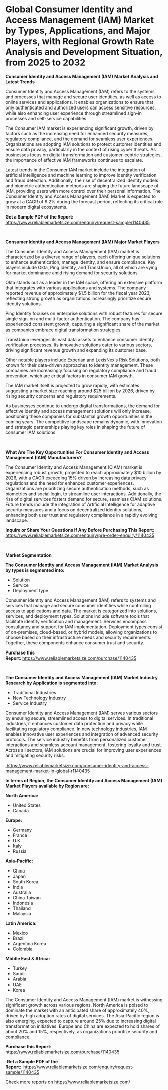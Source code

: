 <p><h1>Global Consumer Identity and Access Management (IAM) Market by Types, Applications, and Major Players, with Regional Growth Rate Analysis and Development Situation, from 2025 to 2032</h1></p><p><strong>Consumer Identity and Access Management (IAM) Market Analysis and Latest Trends</strong></p>
<p><p>Consumer Identity and Access Management (IAM) refers to the systems and processes that manage and secure user identities, as well as access to online services and applications. It enables organizations to ensure that only authenticated and authorized users can access sensitive resources, while also enhancing user experience through streamlined sign-in processes and self-service capabilities.</p><p>The Consumer IAM market is experiencing significant growth, driven by factors such as the increasing need for enhanced security measures, regulatory compliance, and the demand for seamless user experiences. Organizations are adopting IAM solutions to protect customer identities and ensure data privacy, particularly in the context of rising cyber threats. As businesses focus on digital transformation and customer-centric strategies, the importance of effective IAM frameworks continues to escalate.</p><p>Latest trends in the Consumer IAM market include the integration of artificial intelligence and machine learning to improve identity verification and fraud detection. Additionally, the rise of decentralized identity models and biometric authentication methods are shaping the future landscape of IAM, providing users with more control over their personal information. The Consumer Identity and Access Management (IAM) Market is expected to grow at a CAGR of 9.2% during the forecast period, reflecting its critical role in modern digital ecosystems.</p></p>
<p><strong>Get a Sample PDF of the Report:&nbsp;</strong> <a href="https://www.reliablemarketsize.com/enquiry/request-sample/1140435?utm_campaign=2384&utm_medium=2&utm_source=Github&utm_content=ia&utm_term=25032025&utm_id=consumer-identity-and-access-management-iam">https://www.reliablemarketsize.com/enquiry/request-sample/1140435</a></p>
<p>&nbsp;</p>
<p><strong>Consumer Identity and Access Management (IAM) Major Market Players</strong></p>
<p><p>The Consumer Identity and Access Management (IAM) market is characterized by a diverse range of players, each offering unique solutions to enhance authentication, manage identity, and ensure compliance. Key players include Okta, Ping Identity, and TransUnion, all of which are vying for market dominance amid rising demand for security solutions.</p><p>Okta stands out as a leader in the IAM space, offering an extensive platform that integrates with various applications and systems. The company reported revenue of approximately $1.5 billion for the fiscal year 2023, reflecting strong growth as organizations increasingly prioritize secure identity solutions.</p><p>Ping Identity focuses on enterprise solutions with robust features for secure single sign-on and multi-factor authentication. The company has experienced consistent growth, capturing a significant share of the market as companies embrace digital transformation strategies.</p><p>TransUnion leverages its vast data assets to enhance consumer identity verification processes. Its innovative solutions cater to various sectors, driving significant revenue growth and expanding its customer base. </p><p>Other notable players include Experian and LexisNexis Risk Solutions, both known for their data-driven approaches to identity management. These companies are increasingly focusing on regulatory compliance and fraud prevention, which are critical factors in consumer IAM growth.</p><p>The IAM market itself is projected to grow rapidly, with estimates suggesting a market size reaching around $25 billion by 2026, driven by rising security concerns and regulatory requirements.</p><p>As businesses continue to undergo digital transformations, the demand for effective identity and access management solutions will only increase, positioning these companies for substantial growth opportunities in the coming years. The competitive landscape remains dynamic, with innovation and strategic partnerships playing key roles in shaping the future of consumer IAM solutions.</p></p>
<p>&nbsp;</p>
<p><strong>What Are The Key Opportunities For Consumer Identity and Access Management (IAM) Manufacturers?</strong></p>
<p><p>The Consumer Identity and Access Management (CIAM) market is experiencing robust growth, projected to reach approximately $10 billion by 2026, with a CAGR exceeding 15% driven by increasing data privacy regulations and the need for enhanced customer experiences. Organizations are prioritizing secure authentication methods, such as biometrics and social login, to streamline user interactions. Additionally, the rise of digital services fosters demand for secure, seamless CIAM solutions. Future trends include the integration of Artificial Intelligence for adaptive security measures and a focus on decentralized identity solutions, enhancing both user trust and regulatory compliance in a rapidly evolving landscape.</p></p>
<p><strong>Inquire or Share Your Questions If Any Before Purchasing This Report:</strong> <a href="https://www.reliablemarketsize.com/enquiry/pre-order-enquiry/1140435?utm_campaign=2384&utm_medium=2&utm_source=Github&utm_content=ia&utm_term=25032025&utm_id=consumer-identity-and-access-management-iam">https://www.reliablemarketsize.com/enquiry/pre-order-enquiry/1140435</a></p>
<p>&nbsp;</p>
<p><strong>Market Segmentation</strong></p>
<p><strong>The Consumer Identity and Access Management (IAM) Market Analysis by types is segmented into:</strong></p>
<p><ul><li>Solution</li><li>Service</li><li>Deployment type</li></ul></p>
<p><p>Consumer Identity and Access Management (IAM) refers to systems and services that manage and secure consumer identities while controlling access to applications and data. The market is categorized into solutions, services, and deployment types. Solutions include software tools that facilitate identity verification and management. Services encompass consultancy and support for IAM implementation. Deployment types consist of on-premises, cloud-based, or hybrid models, allowing organizations to choose based on their infrastructure needs and security requirements. Together, these components enhance consumer trust and security.</p></p>
<p><strong>Purchase this Report:&nbsp;</strong><a href="https://www.reliablemarketsize.com/purchase/1140435?utm_campaign=2384&utm_medium=2&utm_source=Github&utm_content=ia&utm_term=25032025&utm_id=consumer-identity-and-access-management-iam">https://www.reliablemarketsize.com/purchase/1140435</a></p>
<p>&nbsp;</p>
<p><strong>The Consumer Identity and Access Management (IAM) Market Industry Research by Application is segmented into:</strong></p>
<p><ul><li>Traditional Industries</li><li>New Technology Industry</li><li>Service Industry</li></ul></p>
<p><p>Consumer Identity and Access Management (IAM) serves various sectors by ensuring secure, streamlined access to digital services. In traditional industries, it enhances customer data protection and privacy while facilitating regulatory compliance. In new technology industries, IAM enables innovative user experiences and integration of advanced security protocols. The service industry benefits from personalized customer interactions and seamless account management, fostering loyalty and trust. Across all sectors, IAM solutions are crucial for improving user experiences and mitigating security risks.</p></p>
<p><a href="https://www.reliablemarketsize.com/consumer-identity-and-access-management-market-in-global-r1140435?utm_campaign=2384&utm_medium=2&utm_source=Github&utm_content=ia&utm_term=25032025&utm_id=consumer-identity-and-access-management-iam">&nbsp;https://www.reliablemarketsize.com/consumer-identity-and-access-management-market-in-global-r1140435</a></p>
<p><strong>In terms of Region, the Consumer Identity and Access Management (IAM) Market Players available by Region are:</strong></p>
<p>
    <p> <strong> North America: </strong>
        <ul>
            <li>United States</li>
            <li>Canada</li>
        </ul>
        </p> 
    <p> <strong> Europe: </strong>
        <ul>
            <li>Germany</li>
            <li>France</li>
            <li>U.K.</li>
            <li>Italy</li>
            <li>Russia</li>
        </ul>
        </p> 
    <p> <strong> Asia-Pacific: </strong>
        <ul>
            <li>China</li>
            <li>Japan</li>
            <li>South Korea</li>
            <li>India</li>
            <li>Australia</li>
            <li>China Taiwan</li>
            <li>Indonesia</li>
            <li>Thailand</li>
            <li>Malaysia</li>
        </ul>
        </p> 
    <p> <strong> Latin America: </strong>
        <ul>
            <li>Mexico</li>
            <li>Brazil</li>
            <li>Argentina Korea</li>
            <li>Colombia</li>
        </ul>
        </p> 
    <p> <strong> Middle East & Africa: </strong>
        <ul>
            <li>Turkey</li>
            <li>Saudi</li>
            <li>Arabia</li>
            <li>UAE</li>
            <li>Korea</li>
        </ul>
    </p>
    </p>
<p><p>The Consumer Identity and Access Management (IAM) market is witnessing significant growth across various regions. North America is poised to dominate the market with an anticipated share of approximately 40%, driven by high adoption rates of digital services. The Asia-Pacific region is also emerging, expected to capture around 25% due to increasing digital transformation initiatives. Europe and China are expected to hold shares of about 20% and 15%, respectively, as organizations prioritize security and compliance.</p></p>
<p><strong>Purchase this Report: </strong><a href="https://www.reliablemarketsize.com/purchase/1140435?utm_campaign=2384&utm_medium=2&utm_source=Github&utm_content=ia&utm_term=25032025&utm_id=consumer-identity-and-access-management-iam">https://www.reliablemarketsize.com/purchase/1140435</a></p>
<p>&nbsp;<strong>Get a Sample PDF of the Report:&nbsp;&nbsp;</strong><a href="https://www.reliablemarketsize.com/enquiry/request-sample/1140435?utm_campaign=2384&utm_medium=2&utm_source=Github&utm_content=ia&utm_term=25032025&utm_id=consumer-identity-and-access-management-iam">https://www.reliablemarketsize.com/enquiry/request-sample/1140435</a></p>
<p><strong></strong></p>
<p>Check more reports on <a href="https://www.reliablemarketsize.com/?utm_campaign=2384&utm_medium=2&utm_source=Github&utm_content=ia&utm_term=25032025&utm_id=consumer-identity-and-access-management-iam">https://www.reliablemarketsize.com/</a></p>